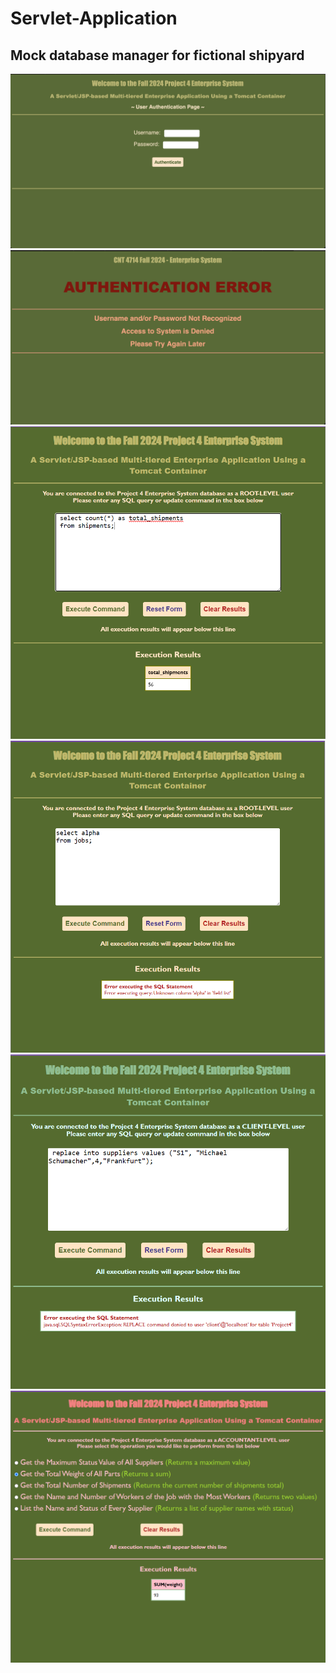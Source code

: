 # Servlet-Application
## Mock database manager for fictional shipyard
<img src = "HomePage.png"> 
<img src = "Denied.png"> 
<img src = "RootHome.png"> 
<img src = "RootError.png"> 
<img src = "ClientError.png"> 
<img src = "Accountant.png"> 

